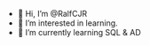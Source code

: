- 👋 Hi, I’m @RalfCJR
- 👀 I’m interested in learning.
- 🌱 I’m currently learning SQL & AD


<!---
RalfCJR/RalfCJR is a ✨ special ✨ repository because its `README.md` (this file) appears on your GitHub profile.
You can click the Preview link to take a look at your changes.
--->
